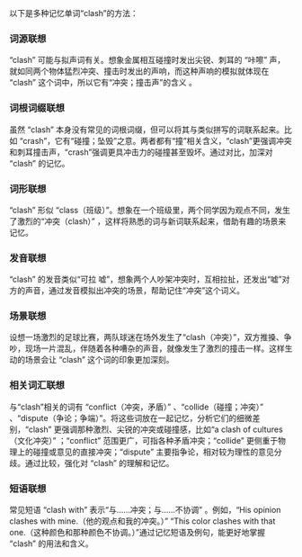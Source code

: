 以下是多种记忆单词“clash”的方法：

### 词源联想
“clash” 可能与拟声词有关。想象金属相互碰撞时发出尖锐、刺耳的 “咔嚓” 声，就如同两个物体猛烈冲突、撞击时发出的声响，而这种声响的模拟就体现在 “clash” 这个词中，所以它有“冲突；撞击声”的含义 。

### 词根词缀联想
虽然 “clash” 本身没有常见的词根词缀，但可以将其与类似拼写的词联系起来。比如 “crash”，它有“碰撞；坠毁”之意。两者都有“撞”相关含义，“clash”更强调冲突和刺耳撞击声，“crash”强调更具冲击力的碰撞甚至毁坏。通过对比，加深对 “clash” 的记忆。 

### 词形联想
“clash” 形似 “class（班级）”。想象在一个班级里，两个同学因为观点不同，发生了激烈的“冲突（clash）” ，这样将熟悉的词与新词联系起来，借助有趣的场景来记忆。 

### 发音联想
“clash” 的发音类似“可拉 嘘”，想象两个人吵架冲突时，互相拉扯，还发出“嘘”对方的声音，通过发音模拟出冲突的场景，帮助记住“冲突”这个词义。 

### 场景联想
设想一场激烈的足球比赛，两队球迷在场外发生了“clash（冲突）”，双方推搡、争吵，现场一片混乱，伴随着各种嘈杂的声音，就像发生了激烈的撞击一样。这样生动的场景会让 “clash” 这个词的印象更加深刻。 

### 相关词汇联想
与“clash”相关的词有 “conflict（冲突，矛盾）” 、“collide（碰撞；冲突）” 、“dispute（争论；争端）”。将这些词放在一起记忆，分析它们的细微差别，“clash” 更强调那种激烈、尖锐的冲突或碰撞感，比如“a clash of cultures（文化冲突）” ；“conflict” 范围更广，可指各种矛盾冲突；“collide” 更侧重于物理上的碰撞或意见的直接冲突；“dispute” 主要指争论，相对较为理性的意见分歧。通过比较，强化对 “clash” 的理解和记忆。 

### 短语联想
常见短语 “clash with” 表示“与……冲突；与……不协调” 。例如，“His opinion clashes with mine.（他的观点和我的冲突。）” “This color clashes with that one.（这种颜色和那种颜色不协调。）”通过记忆短语及例句，能更好地掌握 “clash” 的用法和含义。 